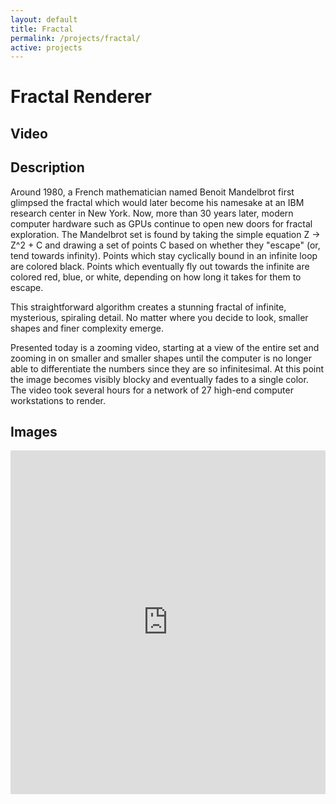 ```yaml
---
layout: default
title: Fractal
permalink: /projects/fractal/
active: projects
---
```



<h1>Fractal Renderer</h1>

<h2>Video</h2>

<?php makeYoutubePlayer("RsLO87HzuRQ"); ?>

<h2>Description</h2>

<p>
Around 1980, a French mathematician named Benoit Mandelbrot first glimpsed the fractal which would later become his namesake at an IBM research center in New York. Now, more than 30 years later, modern computer hardware such as GPUs continue to open new doors for fractal exploration. The Mandelbrot set is found by taking the simple equation Z -> Z^2 + C and drawing a set of points C based on whether they "escape" (or, tend towards infinity). Points which stay cyclically bound in an infinite loop are colored black. Points which eventually fly out towards the infinite are colored red, blue, or white, depending on how long it takes for them to escape.
</p>

<p>
This straightforward algorithm creates a stunning fractal of infinite, mysterious, spiraling detail. No matter where you decide to look, smaller shapes and finer complexity emerge.
</p>

<p>
Presented today is a zooming video, starting at a view of the entire set and zooming in on smaller and smaller shapes until the computer is no longer able to differentiate the numbers since they are so infinitesimal. At this point the image becomes visibly blocky and eventually fades to a single color. The video took several hours for a network of 27 high-end computer workstations to render.
</p>

<h2>Images</h2>

<iframe class="imgur-album" width="100%" height="550" frameborder="0" src="http://imgur.com/a/t5F5j/embed"></iframe>
